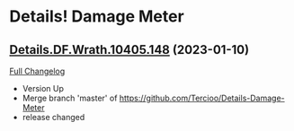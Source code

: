 # Details! Damage Meter

## [Details.DF.Wrath.10405.148](https://github.com/Tercioo/Details-Damage-Meter/tree/Details.DF.Wrath.10405.148) (2023-01-10)
[Full Changelog](https://github.com/Tercioo/Details-Damage-Meter/compare/Details.DF.Wrath.10404.148...Details.DF.Wrath.10405.148) 

- Version Up  
- Merge branch 'master' of https://github.com/Tercioo/Details-Damage-Meter  
- release changed  
